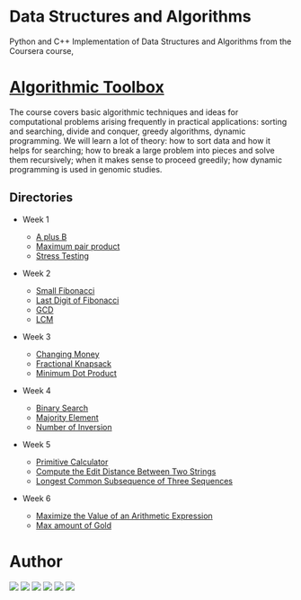 # Data Structures and Algorithms

Python and C++ Implementation of Data Structures and Algorithms from the Coursera course, 

# [Algorithmic Toolbox](https://www.coursera.org/learn/algorithmic-toolbox/) 
The course covers basic algorithmic techniques and ideas for computational problems arising frequently in practical applications: sorting and searching, divide and conquer, greedy algorithms, dynamic programming. We will learn a lot of theory: how to sort data and how it helps for searching; how to break a large problem into pieces and solve them recursively; when it makes sense to proceed greedily; how dynamic programming is used in genomic studies.

## Directories
- Week 1
  - [A plus B](https://github.com/pr2tik1/ds-algo/tree/master/algo-toolbox/assignments/week1_programming_challenges/1_sum_of_two_digits)
  - [Maximum pair product](https://github.com/pr2tik1/ds-algo/tree/master/algo-toolbox/assignments/week1_programming_challenges/2_maximum_pairwise_product)
  - [Stress Testing](https://github.com/pr2tik1/ds-algo/tree/master/algo-toolbox/assignments/week1_programming_challenges/2_maximum_pairwise_product/stress%20test)

- Week 2  
  - [Small Fibonacci](https://github.com/pr2tik1/ds-algo/tree/master/algo-toolbox/assignments/week2_algorithmic_warmup/1_fibonacci_number)
  - [Last Digit of Fibonacci](https://github.com/pr2tik1/ds-algo/tree/master/algo-toolbox/assignments/week2_algorithmic_warmup/2_last_digit_of_fibonacci_number)
  - [GCD](https://github.com/pr2tik1/ds-algo/tree/master/algo-toolbox/assignments/week2_algorithmic_warmup/3_greatest_common_divisor)
  - [LCM](https://github.com/pr2tik1/ds-algo/tree/master/algo-toolbox/assignments/week2_algorithmic_warmup/4_least_common_multiple)
  
- Week 3
  - [Changing Money](https://github.com/pr2tik1/ds-algo/tree/master/algo-toolbox/assignments/week3_greedy_algorithms/1_money_change)
  - [Fractional Knapsack](https://github.com/pr2tik1/ds-algo/tree/master/algo-toolbox/assignments/week3_greedy_algorithms/2_maximum_value_of_the_loot)
  - [Minimum Dot Product](https://github.com/pr2tik1/ds-algo/tree/master/algo-toolbox/assignments/week3_greedy_algorithms/3_car_fueling)
  
- Week 4
  - [Binary Search](https://github.com/pr2tik1/ds-algo/tree/master/algo-toolbox/assignments/week4_divide_and_conquer/1_binary_search)
  - [Majority Element](https://github.com/pr2tik1/ds-algo/tree/master/algo-toolbox/assignments/week4_divide_and_conquer/2_majority_element)
  - [Number of Inversion](https://github.com/pr2tik1/ds-algo/tree/master/algo-toolbox/assignments/week4_divide_and_conquer/4_number_of_inversions)

- Week 5
  - [Primitive Calculator](https://github.com/pr2tik1/ds-algo/tree/master/algo-toolbox/assignments/week5_dynamic_programming1/2_primitive_calculator)
  - [Compute the Edit Distance Between Two Strings](https://github.com/pr2tik1/ds-algo/tree/master/algo-toolbox/assignments/week5_dynamic_programming1/3_edit_distance)
  - [Longest Common Subsequence of Three Sequences](https://github.com/pr2tik1/ds-algo/tree/master/algo-toolbox/assignments/week5_dynamic_programming1/5_longest_common_subsequence_of_three_sequences)
  
- Week 6
  - [Maximize the Value of an Arithmetic Expression](https://github.com/pr2tik1/ds-algo/tree/master/algo-toolbox/assignments/week6_dynamic_programming2/3_maximum_value_of_an_arithmetic_expression)
  - [Max amount of Gold](https://github.com/pr2tik1/ds-algo/tree/master/algo-toolbox/assignments/week6_dynamic_programming2/1_maximum_amount_of_gold)
  
# Author 

[<img src="https://img.shields.io/badge/twitter-%231DA1F2.svg?&style=for-the-badge&logo=twitter&logoColor=white" />](https://twitter.com/Pratikpkb) [<img src="https://img.shields.io/badge/medium-%2312100E.svg?&style=for-the-badge&logo=medium&logoColor=white" />](https://medium.com/@pratikbaitha04)  [<img src="https://img.shields.io/badge/linkedin-%230077B5.svg?&style=for-the-badge&logo=linkedin&logoColor=white" />](https://www.linkedin.com/in/pratik-kumar04/) [<img src = "https://img.shields.io/badge/instagram-%23E4405F.svg?&style=for-the-badge&logo=instagram&logoColor=white">](https://www.instagram.com/pratikkumar04/) [<img src = "https://img.shields.io/badge/facebook-%231877F2.svg?&style=for-the-badge&logo=facebook&logoColor=white">](https://www.facebook.com/pr2tik1) [<img src ="https://img.shields.io/badge/Website-pk-%23.svg?&style=for-the-badge&logo=&logoColor=white%22">](https://pr2tik1.github.io/)
